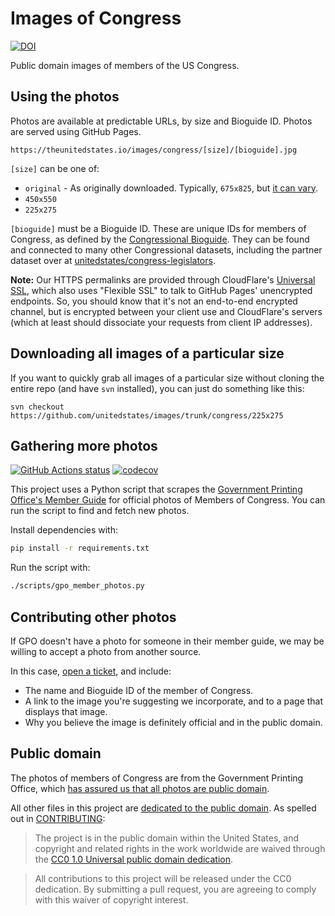 # Images of Congress

[![DOI](https://zenodo.org/badge/16810726.svg)](https://zenodo.org/badge/latestdoi/16810726)

Public domain images of members of the US Congress.

## Using the photos

Photos are available at predictable URLs, by size and Bioguide ID. Photos are served
using GitHub Pages.

```
https://theunitedstates.io/images/congress/[size]/[bioguide].jpg
```

`[size]` can be one of:

- `original` - As originally downloaded. Typically, `675x825`, but
  [it can vary](https://github.com/unitedstates/images/issues/1#issuecomment-35070231).
- `450x550`
- `225x275`

`[bioguide]` must be a Bioguide ID. These are unique IDs for members of Congress, as
defined by the [Congressional Bioguide](http://bioguide.congress.gov). They can be found
and connected to many other Congressional datasets, including the partner dataset over
at
[unitedstates/congress-legislators](https://github.com/unitedstates/congress-legislators).

**Note:** Our HTTPS permalinks are provided through CloudFlare's
[Universal SSL](https://blog.cloudflare.com/introducing-universal-ssl/), which also uses
"Flexible SSL" to talk to GitHub Pages' unencrypted endpoints. So, you should know that
it's not an end-to-end encrypted channel, but is encrypted between your client use and
CloudFlare's servers (which at least should dissociate your requests from client IP
addresses).

## Downloading all images of a particular size

If you want to quickly grab all images of a particular size without cloning the entire
repo (and have `svn` installed), you can just do something like this:

`svn checkout https://github.com/unitedstates/images/trunk/congress/225x275`

## Gathering more photos

[![GitHub Actions status](https://github.com/unitedstates/images/workflows/Test/badge.svg)](https://github.com/unitedstates/images/actions)
[![codecov](https://codecov.io/gh/unitedstates/images/branch/master/graph/badge.svg)](https://codecov.io/gh/unitedstates/images)

This project uses a Python script that scrapes the
[Government Printing Office's Member Guide](https://memberguide.gpo.gov/) for official
photos of Members of Congress. You can run the script to find and fetch new photos.

Install dependencies with:

```bash
pip install -r requirements.txt
```

Run the script with:

```bash
./scripts/gpo_member_photos.py
```

## Contributing other photos

If GPO doesn't have a photo for someone in their member guide, we may be willing to
accept a photo from another source.

In this case, [open a ticket](https://github.com/unitedstates/images/issues/new), and
include:

- The name and Bioguide ID of the member of Congress.
- A link to the image you're suggesting we incorporate, and to a page that displays that
  image.
- Why you believe the image is definitely official and in the public domain.

## Public domain

The photos of members of Congress are from the Government Printing Office, which
[has assured us that all photos are public domain](https://github.com/sunlightlabs/congress/issues/432#issuecomment-34481338).

All other files in this project are [dedicated to the public domain](LICENSE). As
spelled out in [CONTRIBUTING](CONTRIBUTING.md):

> The project is in the public domain within the United States, and copyright and
> related rights in the work worldwide are waived through the
> [CC0 1.0 Universal public domain dedication](http://creativecommons.org/publicdomain/zero/1.0/).

> All contributions to this project will be released under the CC0 dedication. By
> submitting a pull request, you are agreeing to comply with this waiver of copyright
> interest.
